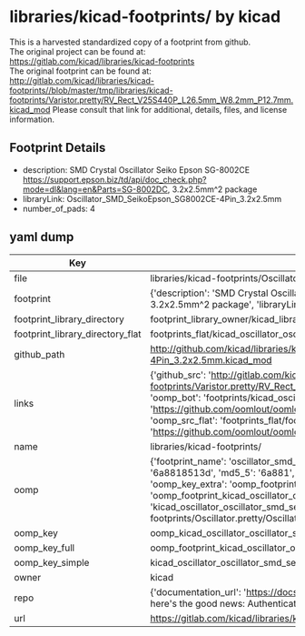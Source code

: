 # libraries/kicad-footprints/ by kicad  
This is a harvested standardized copy of a footprint from github.  
The original project can be found at:  
https://gitlab.com/kicad/libraries/kicad-footprints  
The original footprint can be found at:
http://gitlab.com/kicad/libraries/kicad-footprints//blob/master/tmp/libraries/kicad-footprints/Varistor.pretty/RV_Rect_V25S440P_L26.5mm_W8.2mm_P12.7mm.kicad_mod
Please consult that link for additional, details, files, and license information.  
## Footprint Details
* description: SMD Crystal Oscillator Seiko Epson SG-8002CE https://support.epson.biz/td/api/doc_check.php?mode=dl&lang=en&Parts=SG-8002DC, 3.2x2.5mm^2 package  
* libraryLink: Oscillator_SMD_SeikoEpson_SG8002CE-4Pin_3.2x2.5mm  
* number_of_pads: 4  
## yaml dump  
| Key | Value |  
| --- | --- |  
| file | libraries/kicad-footprints/Oscillator.pretty/Oscillator_SMD_SeikoEpson_SG8002CE-4Pin_3.2x2.5mm.kicad_mod |  
| footprint | {'description': 'SMD Crystal Oscillator Seiko Epson SG-8002CE https://support.epson.biz/td/api/doc_check.php?mode=dl&lang=en&Parts=SG-8002DC, 3.2x2.5mm^2 package', 'libraryLink': 'Oscillator_SMD_SeikoEpson_SG8002CE-4Pin_3.2x2.5mm', 'number_of_pads': 4} |  
| footprint_library_directory | footprint_library_owner/kicad_libraries/kicad-footprints/ |  
| footprint_library_directory_flat | footprints_flat/kicad_oscillator_oscillator_smd_seikoepson_sg8002ce_4pin_3_2x2_5mm/working |  
| github_path | http://github.com/kicad/libraries/kicad-footprints//blob/master/tmp/libraries/kicad-footprints/Oscillator.pretty/Oscillator_SMD_SeikoEpson_SG8002CE-4Pin_3.2x2.5mm.kicad_mod |  
| links | {'github_src': 'http://gitlab.com/kicad/libraries/kicad-footprints//blob/master/tmp/libraries/kicad-footprints/Varistor.pretty/RV_Rect_V25S440P_L26.5mm_W8.2mm_P12.7mm.kicad_mod', 'github_src_repo': 'https://gitlab.com/kicad/libraries/kicad-footprints', 'oomp_bot': 'footprints/kicad_oscillator_oscillator_smd_seikoepson_sg8002ce_4pin_3_2x2_5mm/working', 'oomp_bot_github': 'https://github.com/oomlout/oomlout_oomp_footprint_bot/tree/main/footprints/kicad_oscillator_oscillator_smd_seikoepson_sg8002ce_4pin_3_2x2_5mm/working', 'oomp_src_flat': 'footprints_flat/footprints_flat/kicad_oscillator_oscillator_smd_seikoepson_sg8002ce_4pin_3_2x2_5mm/working', 'oomp_src_flat_github': 'https://github.com/oomlout/oomlout_oomp_footprint_src/tree/main/footprints_flat/kicad_oscillator_oscillator_smd_seikoepson_sg8002ce_4pin_3_2x2_5mm/working'} |  
| name | libraries/kicad-footprints/ |  
| oomp | {'footprint_name': 'oscillator_smd_seikoepson_sg8002ce_4pin_3_2x2_5mm', 'library_name': 'oscillator', 'md5': '6a8818513d38ff83020dc579eecba429', 'md5_10': '6a8818513d', 'md5_5': '6a881', 'md5_6': '6a8818', 'oomp_key': 'oomp_kicad_oscillator_oscillator_smd_seikoepson_sg8002ce_4pin_3_2x2_5mm', 'oomp_key_extra': 'oomp_footprint_kicad_oscillator_oscillator_smd_seikoepson_sg8002ce_4pin_3_2x2_5mm', 'oomp_key_full': 'oomp_footprint_kicad_oscillator_oscillator_smd_seikoepson_sg8002ce_4pin_3_2x2_5mm_6a8818', 'oomp_key_simple': 'kicad_oscillator_oscillator_smd_seikoepson_sg8002ce_4pin_3_2x2_5mm', 'original_filename': 'libraries/kicad-footprints/Oscillator.pretty/Oscillator_SMD_SeikoEpson_SG8002CE-4Pin_3.2x2.5mm.kicad_mod', 'owner_name': 'kicad'} |  
| oomp_key | oomp_kicad_oscillator_oscillator_smd_seikoepson_sg8002ce_4pin_3_2x2_5mm |  
| oomp_key_full | oomp_footprint_kicad_oscillator_oscillator_smd_seikoepson_sg8002ce_4pin_3_2x2_5mm |  
| oomp_key_simple | kicad_oscillator_oscillator_smd_seikoepson_sg8002ce_4pin_3_2x2_5mm |  
| owner | kicad |  
| repo | {'documentation_url': 'https://docs.github.com/rest/overview/resources-in-the-rest-api#rate-limiting', 'message': "API rate limit exceeded for 84.66.173.59. (But here's the good news: Authenticated requests get a higher rate limit. Check out the documentation for more details.)"} |  
| url | https://gitlab.com/kicad/libraries/kicad-footprints |  

